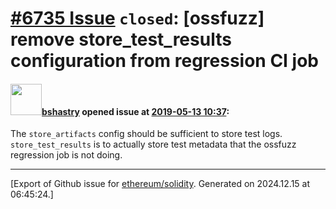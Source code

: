 # [\#6735 Issue](https://github.com/ethereum/solidity/issues/6735) `closed`: [ossfuzz] remove store_test_results configuration from regression CI job

#### <img src="https://avatars.githubusercontent.com/u/2388185?v=4" width="50">[bshastry](https://github.com/bshastry) opened issue at [2019-05-13 10:37](https://github.com/ethereum/solidity/issues/6735):

The `store_artifacts` config should be sufficient to store test logs. `store_test_results` is to actually store test metadata that the ossfuzz regression job is not doing.




-------------------------------------------------------------------------------



[Export of Github issue for [ethereum/solidity](https://github.com/ethereum/solidity). Generated on 2024.12.15 at 06:45:24.]

